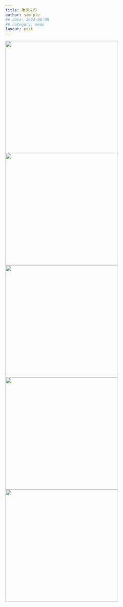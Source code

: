 ```yaml
---
title: 📚御朱印
author: sam-ple
## date: 2024-00-00
## category: memo
layout: post
---
```


<img src="../img/goshuin/201.jpg" style="width:350px;">
<img src="../img/goshuin/202.jpg" style="width:350px;">
<img src="../img/goshuin/203.jpg" style="width:350px;">
<img src="../img/goshuin/204.jpg" style="width:350px;">
<img src="../img/goshuin/205.jpg" style="width:350px;">
